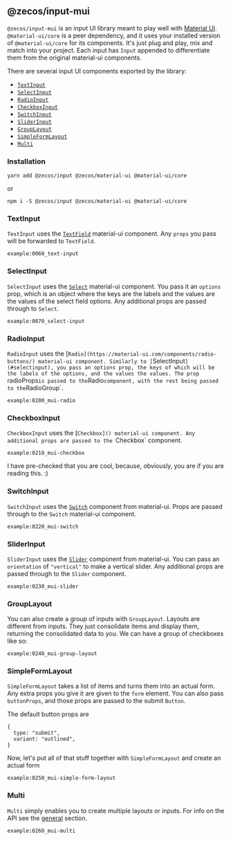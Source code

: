 ## @zecos/input-mui

`@zecos/input-mui` is an input UI library meant to play well with [Material UI](https://material-ui.com). `@material-ui/core` is a peer dependency, and it uses your installed version of `@material-ui/core` for its components. It's just plug and play, mix and match into your project. Each input has `Input` appended to differentiate them from the original material-ui components.

There are several input UI components exported by the library:

* [`TextInput`](#textinput)
* [`SelectInput`](#selectinput)
* [`RadioInput`](#radioinput)
* [`CheckboxInput`](#checkboxinput)
* [`SwitchInput`](#switchinput)
* [`SliderInput`](#sliderinput)
* [`GroupLayout`](#grouplayout)
* [`SimpleFormLayout`](#simpleformlayout)
* [`Multi`](#multi)




### Installation

```shell
yarn add @zecos/input @zecos/material-ui @material-ui/core
```

or

```shell
npm i -S @zecos/input @zecos/material-ui @material-ui/core
```

### TextInput

`TextInput` uses the [`TextField`](https://material-ui.com/components/text-fields/) material-ui component. Any `props` you pass will be forwarded to `TextField`.

```tsx
example:0060_text-input
```

### SelectInput

`SelectInput` uses the [`Select`](https://material-ui.com/components/selects/) material-ui component. You pass it an `options` prop, which is an object where the keys are the labels and the values are the values of the select field options. Any additional props are passed through to `Select`.

```tsx
example:0070_select-input
```

### RadioInput

`RadioInput` uses the [`Radio](https://material-ui.com/components/radio-buttons/) material-ui component. Similarly to [`SelectInput`](#selectinput), you pass an options prop, the keys of which will be the labels of the options, and the values the values. The prop `radioProps` is passed to the `Radio` component, with the rest being passed to the `RadioGroup`.

```tsx
example:0200_mui-radio
```

### CheckboxInput

`CheckboxInput` uses the [`Checkbox]() material-ui component. Any additional props are passed to the `Checkbox` component.

```tsx
example:0210_mui-checkbox
```

I have pre-checked that you are cool, because, obviously, you are if you are reading this. :)

### SwitchInput

`SwitchInput` uses the [`Switch`](https://material-ui.com/components/switches/) component from material-ui. Props are passed through to the `Switch` material-ui component.

```tsx
example:0220_mui-switch
```

### SliderInput


`SliderInput` uses the [`Slider`](https://material-ui.com/components/slider/) component from material-ui. You can pass an `orientation` of `"vertical"` to make a vertical slider. Any additional props are passed through to the `Slider` component.

```tsx
example:0230_mui-slider
```

### GroupLayout

You can also create a group of inputs with `GroupLayout`. Layouts are different from inputs. They just consolidate items and display them, returning the consolidated data to you. We can have a group of checkboxes like so:


```tsx
example:0240_mui-group-layout
```

### SimpleFormLayout

`SimpleFormLayout` takes a list of items and turns them into an actual form. Any extra props you give it are given to the `form` element. You can also pass `buttonProps`, and those props are passed to the submit `Button`.

The default button props are

```tsx
{
  type: "submit",
  variant: "outlined",
}
```

Now, let's put all of that stuff together with `SimpleFormLayout` and create an actual form

```tsx
example:0250_mui-simple-form-layout
```

### Multi

`Multi` simply enables you to create multiple layouts or inputs. For info on the API see the [general](/ui-libraries/general#multis) section.


```tsx
example:0260_mui-multi
```